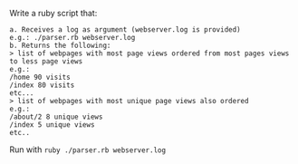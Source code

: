 Write a ruby script that:

    a. Receives a log as argument (webserver.log is provided)
    e.g.: ./parser.rb webserver.log
    b. Returns the following:
    > list of webpages with most page views ordered from most pages views to less page views
    e.g.:
    /home 90 visits
    /index 80 visits
    etc...
    > list of webpages with most unique page views also ordered
    e.g.:
    /about/2 8 unique views
    /index 5 unique views
    etc..

Run with `ruby ./parser.rb webserver.log`
